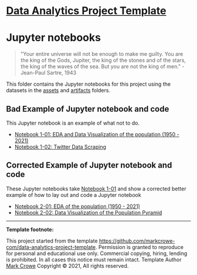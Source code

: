 
# [Data Analytics Project Template](./../../..)

# Jupyter notebooks

> "Your entire universe will not be enough to make me guilty. You are the king of the Gods, Jupiter, the king of the stones and of the stars, the king of the waves of the sea. But you are not the king of men." - Jean-Paul Sartre, 1943

This folder contains the Jupyter notebooks for this project using the datasets in the [assets](./../assets) and [artifacts](./../artifacts) folders.

## Bad Example of Jupyter notebook and code

This Jupyter notebook is an example of what not to do.

- [Notebook 1-01: EDA and Data Visualization of the population (1950 - 2021)](notebook-1-01-example-bad-code-population.ipynb)
- [Notebook 1-02: Twitter Data Scraping](notebook-1-02-dc-twitter-api.ipynb)

## Corrected Example of Jupyter notebook and code

These Jupyter notebooks take [Notebook 1-01](notebook-1-01-example-bad-code-population.ipynb) and show a corrected better example of how to lay out and code a Jupyter notebook

- [Notebook 2-01: EDA of the population (1950 - 2021)](notebook-2-01-example-better-code-population-eda.ipynb)
- [Notebook 2-02: Data Visualization of the Population Pyramid](notebook-2-02-example-better-code-population-dv.ipynb)

---
**Template footnote:**

This project started from the template <https://github.com/markcrowe-com/data-analytics-project-template>. Permission is granted to reproduce for personal and educational use only. Commercial copying, hiring, lending is prohibited. In all cases this notice must remain intact. Template Author [Mark Crowe](https://github.com/markcrowe-com/) Copyright &copy; 2021, All rights reserved.
